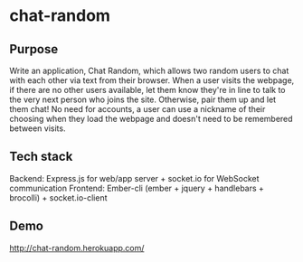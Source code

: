 # chat-random

## Purpose
Write an application, Chat Random, which allows two random users to chat with each other via text from their browser. When a user visits the webpage, if there are no other users available, let them know they're in line to talk to the very next person who joins the site. Otherwise, pair them up and let them chat! No need for accounts, a user can use a nickname of their choosing when they load the webpage and doesn't need to be remembered between visits.

## Tech stack
Backend: Express.js for web/app server + socket.io for WebSocket communication
Frontend: Ember-cli (ember + jquery + handlebars + brocolli) + socket.io-client

## Demo
http://chat-random.herokuapp.com/